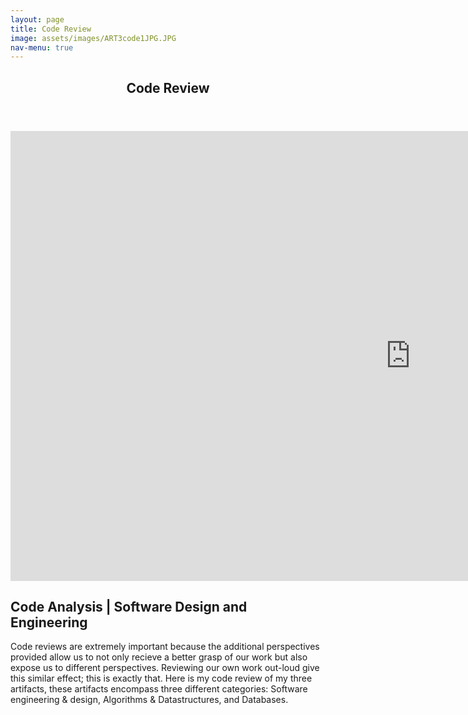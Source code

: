 ```yaml
---
layout: page
title: Code Review
image: assets/images/ART3code1JPG.JPG
nav-menu: true
---
```


<!-- Main -->
<div id="main" class="alt">

<!-- One -->
<section id="one">
	<div class="inner">
		<header class="major">
			<h1>Code Review</h1>
		</header>

<!-- Content -->
		
<iframe width="1280" height="720" src="https://www.youtube.com/embed/5lt3GDEAQVY" title="YouTube video player" frameborder="0" allow="accelerometer; autoplay; clipboard-write; encrypted-media; gyroscope; picture-in-picture" allowfullscreen></iframe>
		
<h2 id="content">Code Analysis | Software Design and Engineering</h2>
<p>Code reviews are extremely important because the additional perspectives provided allow us to not only recieve a better grasp of our work but also expose us to different perspectives. Reviewing our own work out-loud give this similar effect; this is exactly that. Here is my code review of my three artifacts, these artifacts encompass three different categories: Software engineering & design, Algorithms & Datastructures, and Databases.</p>
